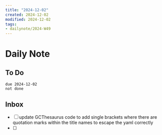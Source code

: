 ```yaml
---
title: "2024-12-02"
created: 2024-12-02
modified: 2024-12-02
tags:
- dailynote/2024-W49
---
```

# Daily Note
## To Do
```tasks
due 2024-12-02
not done
```
## Inbox
- [ ] update GCThesaurus code to add single brackets where there are quotation marks within the title names to escape the yaml correctly
- [ ]
